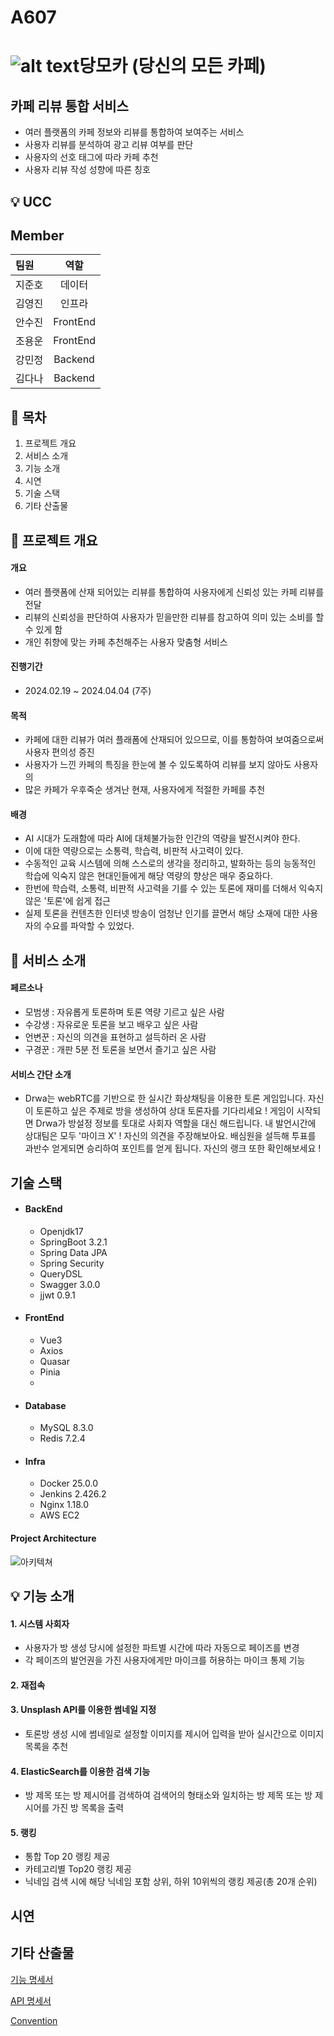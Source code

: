 # A607


# ![alt text](DMC.png)당모카 (당신의 모든 카페)

## 카페 리뷰 통합 서비스

- 여러 플랫폼의 카페 정보와 리뷰를 통합하여 보여주는 서비스
- 사용자 리뷰를 분석하여 광고 리뷰 여부를 판단
- 사용자의 선호 태그에 따라 카페 추천
- 사용자 리뷰 작성 성향에 따른 칭호

## 💡 UCC


## Member

| 팀원   |      역할       |
| :----- | :----------------: | 
| 지준호 | 데이터 |
| 김영진 | 인프라 |  
| 안수진 | FrontEnd | 
| 조용운 | FrontEnd | 
| 강민정 | Backend |  
| 김다나 | Backend | 

## 🚩 목차
1. 프로젝트 개요
2. 서비스 소개
3. 기능 소개
4. 시연
5. 기술 스택
6. 기타 산출물


## 📑 프로젝트 개요
#### 개요
 - 여러 플랫폼에 산재 되어있는 리뷰를 통합하여 사용자에게 신뢰성 있는 카페 리뷰를 전달
 - 리뷰의 신뢰성을 판단하여 사용자가 믿을만한 리뷰를 참고하여 의미 있는 소비를 할 수 있게 함
 - 개인 취향에 맞는 카페 추천해주는 사용자 맞춤형 서비스

#### 진행기간 
 - 2024.02.19 ~ 2024.04.04 (7주)

#### 목적
 - 카페에 대한 리뷰가 여러 플래폼에 산재되어 있으므로, 이를 통함하여 보여줌으로써 사용자 편의성 증진
 - 사용자가 느낀 카페의 특징을 한눈에 볼 수 있도록하여 리뷰를 보지 않아도 사용자의 
 - 많은 카페가 우후죽순 생겨난 현재, 사용자에게 적절한 카페를 추천

####  배경
 - AI 시대가 도래함에 따라 AI에 대체불가능한 인간의 역량을 발전시켜야 한다.
 - 이에 대한 역량으로는 소통력, 학습력, 비판적 사고력이 있다.
 - 수동적인 교육 시스템에 의해 스스로의 생각을 정리하고, 발화하는 등의 능동적인 학습에 익숙지 않은 현대인들에게 해당 역량의 향상은 매우 중요하다.
 - 한번에 학습력, 소통력, 비판적 사고력을 기를 수 있는 토론에 재미를 더해서 익숙지 않은 '토론'에 쉽게 접근
 - 실제 토론을 컨텐츠한 인터넷 방송이 엄청난 인기를 끌면서 해당 소재에 대한 사용자의 수요를 파악할 수 있었다.


## 🧮 서비스 소개
#### 페르소나
 - 모범생 : 자유롭게 토론하며 토론 역량 기르고 싶은 사람
 - 수강생 : 자유로운 토론을 보고 배우고 싶은 사람
 - 언변꾼 : 자신의 의견을 표현하고 설득하러 온 사람
 - 구경꾼 : 개판 5분 전 토론을 보면서 즐기고 싶은 사람

#### 서비스 간단 소개
 - Drwa는 webRTC를 기반으로 한 실시간 화상채팅을 이용한 토론 게임입니다. 자신이 토론하고 싶은 주제로 방을 생성하여 상대 토론자를 기다리세요 ! 게임이 시작되면 Drwa가 방설정 정보를 토대로 사회자 역할을 대신 해드립니다. 내 발언시간에 상대팀은 모두 '마이크 X' ! 자신의 의견을 주장해보아요. 배심원을 설득해 투표를 과반수 얻게되면 승리하여 포인트를 얻게 됩니다. 자신의 랭크 또한 확인해보세요 !


 ## 기술 스택

- ####  BackEnd
  - Openjdk17
  - SpringBoot 3.2.1
  - Spring Data JPA
  - Spring Security
  - QueryDSL
  - Swagger 3.0.0
  - jjwt 0.9.1

- ####  FrontEnd
  - Vue3
  - Axios
  - Quasar
  - Pinia
  -  

- ####  Database
  - MySQL 8.3.0
  - Redis 7.2.4

- ####  Infra
  - Docker 25.0.0
  - Jenkins 2.426.2
  - Nginx 1.18.0
  - AWS EC2

####  Project Architecture

![아키텍쳐](./documents/architecture/아키텍쳐.png)


## 💡 기능 소개
####  1. 시스템 사회자
- 사용자가 방 생성 당시에 설정한 파트별 시간에 따라 자동으로 페이즈를 변경
- 각 페이즈의 발언권을 가진 사용자에게만 마이크를 허용하는 마이크 통제 기능

####  2. 재접속

####  3. Unsplash API를 이용한 썸네일 지정
- 토론방 생성 시에 썸네일로 설정할 이미지를 제시어 입력을 받아 실시간으로 이미지 목록을 추천

####  4. ElasticSearch를 이용한 검색 기능
- 방 제목 또는 방 제시어를 검색하여 검색어의 형태소와 일치하는 방 제목 또는 방 제시어를 가진 방 목록을 출력

####  5. 랭킹
- 통합 Top 20 랭킹 제공
- 카테고리별 Top20 랭킹 제공
- 닉네임 검색 시에 해당 닉네임 포함 상위, 하위 10위씩의 랭킹 제공(총 20개 순위)


## 시연



## 기타 산출물

[기능 명세서](https://discovered-lemongrass-789.notion.site/2c04cab8ab864f1caf205112e58a76b2?v=c197501aa796455fabc3eb0a913ff680)

[API 명세서](https://discovered-lemongrass-789.notion.site/6085e93cfd0441028830c2de640f3f00?v=6d2c1d313382493a87cb396067ce9bdf&pvs=4)

[Convention](./documents/convention/convention.md)

